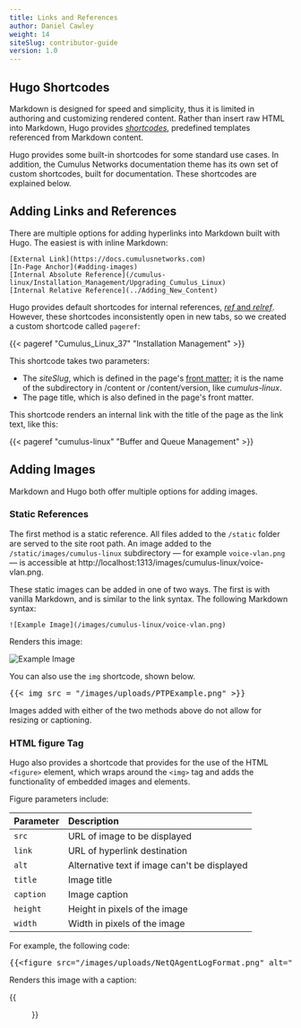 ```yaml
---
title: Links and References
author: Daniel Cawley
weight: 14
siteSlug: contributor-guide
version: 1.0
---
```


## Hugo Shortcodes

Markdown is designed for speed and simplicity, thus it is limited in authoring
and customizing rendered content. Rather than insert raw HTML into Markdown,
Hugo provides [*shortcodes*](https://gohugo.io/content-management/shortcodes/),
predefined templates referenced from Markdown content.

Hugo provides some built-in shortcodes for some standard use cases. In addition,
the Cumulus Networks documentation theme has its own set of custom shortcodes,
built for documentation. These shortcodes are explained below.

## Adding Links and References

There are multiple options for adding hyperlinks into Markdown built with Hugo.
The easiest is with inline Markdown:

```
[External Link](https://docs.cumulusnetworks.com)
[In-Page Anchor](#adding-images)
[Internal Absolute Reference](/cumulus-linux/Installation_Management/Upgrading_Cumulus_Linux)
[Internal Relative Reference](../Adding_New_Content)
```

Hugo provides default shortcodes for internal references,
[*ref* and *relref*](https://gohugo.io/content-management/shortcodes/#ref-and-relref).
However, these shortcodes inconsistently open in new tabs, so we created a custom
shortcode called `pageref`:

{{&lt; pageref "Cumulus_Linux_37" "Installation Management" >}}

This shortcode takes two parameters:

- The _siteSlug_, which is defined in the page's [front matter](Adding_New_Content/#front-matter);
  it is the name of the subdirectory in /content or /content/version, like _cumulus-linux_.
- The page title, which is also defined in the page's front matter.

This shortcode renders an internal link with the title of the page as the link text, like this:

{{< pageref "cumulus-linux" "Buffer and Queue Management" >}}

## Adding Images

Markdown and Hugo both offer multiple options for adding images.

### Static References

The first method is a static reference. All files added to the `/static`
folder are served to the site root path. An image added to the
`/static/images/cumulus-linux` subdirectory &mdash; for example `voice-vlan.png`
&mdash; is accessible at http://localhost:1313/images/cumulus-linux/voice-vlan.png.

These static images can be added in one of two ways. The first is with vanilla
Markdown, and is similar to the link syntax. The following Markdown syntax:

```
![Example Image](/images/cumulus-linux/voice-vlan.png)
```

Renders this image:

![Example Image](/images/cumulus-linux/voice-vlan.png)

You can also use the `img` shortcode, shown below.

<pre>{{&lt; img src = "/images/uploads/PTPExample.png" >}}</pre>

Images added with either of the two methods above do not allow for resizing or
captioning.

### HTML figure Tag

Hugo also provides a shortcode that provides for the use of the HTML `<figure>`
element, which wraps around the `<img>` tag and adds the functionality of embedded
images and elements.

Figure parameters include:

| Parameter     |   Description |
| :---------    |  :----------- |
| `src`    |   URL of image to be displayed |
| `link`   |   URL of hyperlink destination |
| `alt` | Alternative text if image can't be displayed |
| `title` | Image title |
| `caption`| Image caption |
| `height` | Height in pixels of the image |
| `width` | Width in pixels of the image |

For example, the following code:

<pre>{{&lt;figure src="/images/uploads/NetQAgentLogFormat.png" alt="NetQAgentLogFormat.png" caption="NetQ Agent log format" height="50px" >}}</pre>

Renders this image with a caption:

{{<figure src="/images/uploads/NetQAgentLogFormat.png" alt="NetQAgentLogFormat.png" caption="NetQ Agent log format" height="50px" >}}
